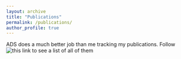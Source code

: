 ```yaml
---
layout: archive
title: "Publications"
permalink: /publications/
author_profile: true
---
```



ADS does a much better job than me tracking my publications. Follow ![this link](https://ui.adsabs.harvard.edu/search/fq=%7B!type%3Daqp%20v%3D%24fq_database%7D&fq_database=(database%3Aastronomy)&q=%20author%3A%22salinas%2C%20r.%22&sort=date%20desc%2C%20bibcode%20desc&p_=0)
to see a list of all of them
